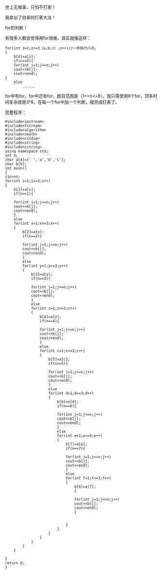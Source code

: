世上无难事，只怕不打表！

我拿出了自家的打表大法！

for的判断！

有很多人都会觉得用for很难，其实就像这样：

	for(int z=1;z<=3（a,b,c）;z++)//一共执行八次。
	{
		b[X]=a[z];
		if(n==X){
		for(int j=1;j<=n;j++)
		cout<<b[j];
		cout<<endl;
	}
		else
            ......

for中有for，for中还有for，题目范围是（1<=n<=8），我只需使用8个for，顶多时间复杂度是3^8，在每一个for中加一个判断，就完成打表了。

完整程序：
	
    #include<iostream>
	#include<fstream>
	#include<algorithm>
	#include<cmath>
	#include<cstdio>
	#include<string>
	#include<cstring>
	using namespace std;
	int n;
	char a[4]={' ','a','b','c'};
	char b[9];
	int main()
	{
	cin>>n;
	for(int i=1;i<=3;i++)
	{
		b[1]=a[i];
		if(n==1){
		
		for(int j=1;j<=n;j++)
		cout<<b[j];
		cout<<endl;
		}
		else
		for(int x=1;x<=3;x++)
		{
			b[2]=a[x];
			if(n==2){
		
			for(int j=1;j<=n;j++)
			cout<<b[j];
			cout<<endl;
			}
			else
			for(int y=1;y<=3;y++)
			{
				b[3]=a[y];
				if(n==3){
		
				for(int j=1;j<=n;j++)
				cout<<b[j];
				cout<<endl;
				}
				else
				for(int z=1;z<=3;z++)
				{
					b[4]=a[z];
					if(n==4){
		
					for(int j=1;j<=n;j++)
					cout<<b[j];
					cout<<endl;
					}
					else
					for(int c=1;c<=3;c++)
					{
						b[5]=a[c];
						if(n==5){
		
						for(int j=1;j<=n;j++)
						cout<<b[j];
						cout<<endl;
						}
						else
						for(int d=1;d<=3;d++)
						{
							b[6]=a[d];
							if(n==6){
		
							for(int j=1;j<=n;j++)
							cout<<b[j];
							cout<<endl;
							}
							else
							for(int e=1;e<=3;e++)
							{
								b[7]=a[e];
								if(n==7){
		
								for(int j=1;j<=n;j++)
								cout<<b[j];
								cout<<endl;
								}
								else
								for(int f=1;f<=3;f++)
								{
									b[8]=a[f];
									{
		
									for(int j=1;j<=n;j++)
									cout<<b[j];
									cout<<endl;
									}
		
		
								}
							}
						}
					}
				}
			}
		}
		
	}
	return 0;
	}